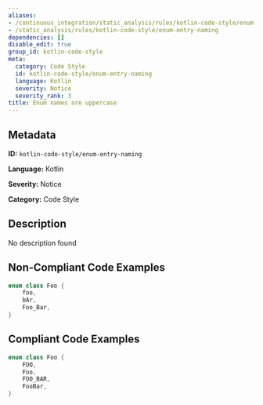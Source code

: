 ```yaml
---
aliases:
- /continuous_integration/static_analysis/rules/kotlin-code-style/enum-entry-naming
- /static_analysis/rules/kotlin-code-style/enum-entry-naming
dependencies: []
disable_edit: true
group_id: kotlin-code-style
meta:
  category: Code Style
  id: kotlin-code-style/enum-entry-naming
  language: Kotlin
  severity: Notice
  severity_rank: 3
title: Enum names are uppercase
---
```

<!--  SOURCED FROM https://github.com/DataDog/datadog-static-analyzer-rule-docs -->


## Metadata
**ID:** `kotlin-code-style/enum-entry-naming`

**Language:** Kotlin

**Severity:** Notice

**Category:** Code Style

## Description
No description found

## Non-Compliant Code Examples
```kotlin
enum class Foo {
    foo,
    bAr,
    Foo_Bar,
}
```

## Compliant Code Examples
```kotlin
enum class Foo {
    FOO,
    Foo,
    FOO_BAR,
    FooBar,
}
```
